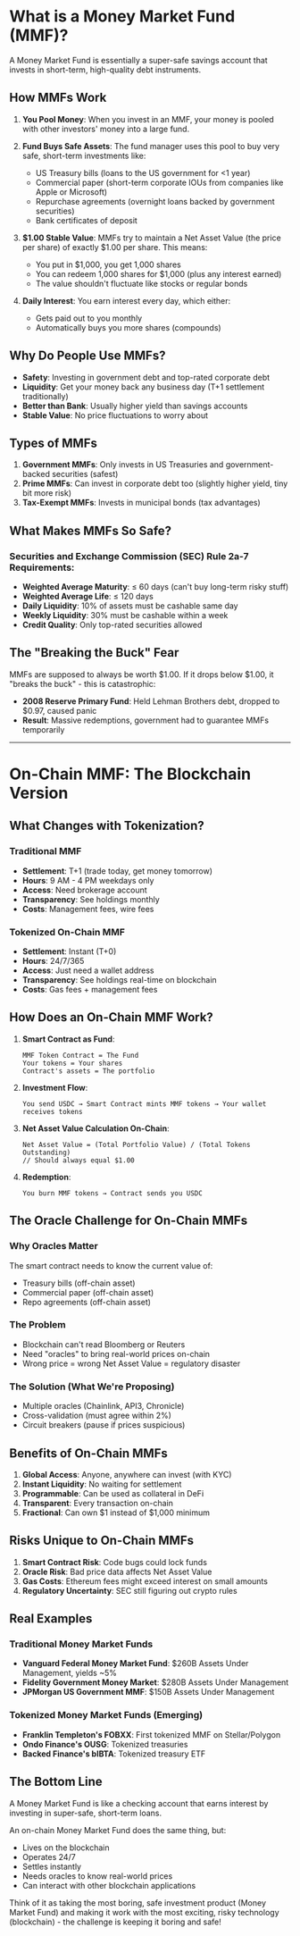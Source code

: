 # What is a Money Market Fund (MMF)?

A Money Market Fund is essentially a super-safe savings account that invests in short-term, high-quality debt instruments.

## How MMFs Work

1. **You Pool Money**: When you invest in an MMF, your money is pooled with other investors' money into a large fund.

2. **Fund Buys Safe Assets**: The fund manager uses this pool to buy very safe, short-term investments like:
   - US Treasury bills (loans to the US government for <1 year)
   - Commercial paper (short-term corporate IOUs from companies like Apple or Microsoft)
   - Repurchase agreements (overnight loans backed by government securities)
   - Bank certificates of deposit

3. **$1.00 Stable Value**: MMFs try to maintain a Net Asset Value (the price per share) of exactly $1.00 per share. This means:
   - You put in $1,000, you get 1,000 shares
   - You can redeem 1,000 shares for $1,000 (plus any interest earned)
   - The value shouldn't fluctuate like stocks or regular bonds

4. **Daily Interest**: You earn interest every day, which either:
   - Gets paid out to you monthly
   - Automatically buys you more shares (compounds)

## Why Do People Use MMFs?

- **Safety**: Investing in government debt and top-rated corporate debt
- **Liquidity**: Get your money back any business day (T+1 settlement traditionally)
- **Better than Bank**: Usually higher yield than savings accounts
- **Stable Value**: No price fluctuations to worry about

## Types of MMFs

1. **Government MMFs**: Only invests in US Treasuries and government-backed securities (safest)
2. **Prime MMFs**: Can invest in corporate debt too (slightly higher yield, tiny bit more risk)
3. **Tax-Exempt MMFs**: Invests in municipal bonds (tax advantages)

## What Makes MMFs So Safe?

### Securities and Exchange Commission (SEC) Rule 2a-7 Requirements:
- **Weighted Average Maturity**: ≤ 60 days (can't buy long-term risky stuff)
- **Weighted Average Life**: ≤ 120 days
- **Daily Liquidity**: 10% of assets must be cashable same day
- **Weekly Liquidity**: 30% must be cashable within a week
- **Credit Quality**: Only top-rated securities allowed

## The "Breaking the Buck" Fear

MMFs are supposed to always be worth $1.00. If it drops below $1.00, it "breaks the buck" - this is catastrophic:
- **2008 Reserve Primary Fund**: Held Lehman Brothers debt, dropped to $0.97, caused panic
- **Result**: Massive redemptions, government had to guarantee MMFs temporarily

---

# On-Chain MMF: The Blockchain Version

## What Changes with Tokenization?

### Traditional MMF
- **Settlement**: T+1 (trade today, get money tomorrow)
- **Hours**: 9 AM - 4 PM weekdays only
- **Access**: Need brokerage account
- **Transparency**: See holdings monthly
- **Costs**: Management fees, wire fees

### Tokenized On-Chain MMF
- **Settlement**: Instant (T+0)
- **Hours**: 24/7/365
- **Access**: Just need a wallet address
- **Transparency**: See holdings real-time on blockchain
- **Costs**: Gas fees + management fees

## How Does an On-Chain MMF Work?

1. **Smart Contract as Fund**:
   ```
   MMF Token Contract = The Fund
   Your tokens = Your shares
   Contract's assets = The portfolio
   ```

2. **Investment Flow**:
   ```
   You send USDC → Smart Contract mints MMF tokens → Your wallet receives tokens
   ```

3. **Net Asset Value Calculation On-Chain**:
   ```solidity
   Net Asset Value = (Total Portfolio Value) / (Total Tokens Outstanding)
   // Should always equal $1.00
   ```

4. **Redemption**:
   ```
   You burn MMF tokens → Contract sends you USDC
   ```

## The Oracle Challenge for On-Chain MMFs

### Why Oracles Matter
The smart contract needs to know the current value of:
- Treasury bills (off-chain asset)
- Commercial paper (off-chain asset)
- Repo agreements (off-chain asset)

### The Problem
- Blockchain can't read Bloomberg or Reuters
- Need "oracles" to bring real-world prices on-chain
- Wrong price = wrong Net Asset Value = regulatory disaster

### The Solution (What We're Proposing)
- Multiple oracles (Chainlink, API3, Chronicle)
- Cross-validation (must agree within 2%)
- Circuit breakers (pause if prices suspicious)

## Benefits of On-Chain MMFs

1. **Global Access**: Anyone, anywhere can invest (with KYC)
2. **Instant Liquidity**: No waiting for settlement
3. **Programmable**: Can be used as collateral in DeFi
4. **Transparent**: Every transaction on-chain
5. **Fractional**: Can own $1 instead of $1,000 minimum

## Risks Unique to On-Chain MMFs

1. **Smart Contract Risk**: Code bugs could lock funds
2. **Oracle Risk**: Bad price data affects Net Asset Value
3. **Gas Costs**: Ethereum fees might exceed interest on small amounts
4. **Regulatory Uncertainty**: SEC still figuring out crypto rules

## Real Examples

### Traditional Money Market Funds
- **Vanguard Federal Money Market Fund**: $260B Assets Under Management, yields ~5%
- **Fidelity Government Money Market**: $280B Assets Under Management
- **JPMorgan US Government MMF**: $150B Assets Under Management

### Tokenized Money Market Funds (Emerging)
- **Franklin Templeton's FOBXX**: First tokenized MMF on Stellar/Polygon
- **Ondo Finance's OUSG**: Tokenized treasuries
- **Backed Finance's bIBTA**: Tokenized treasury ETF

## The Bottom Line

A Money Market Fund is like a checking account that earns interest by investing in super-safe, short-term loans. 

An on-chain Money Market Fund does the same thing, but:
- Lives on the blockchain
- Operates 24/7
- Settles instantly
- Needs oracles to know real-world prices
- Can interact with other blockchain applications

Think of it as taking the most boring, safe investment product (Money Market Fund) and making it work with the most exciting, risky technology (blockchain) - the challenge is keeping it boring and safe!